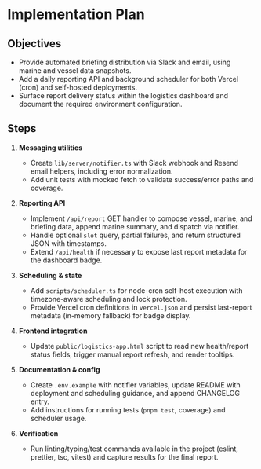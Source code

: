 # Implementation Plan

## Objectives
- Provide automated briefing distribution via Slack and email, using marine and vessel data snapshots.
- Add a daily reporting API and background scheduler for both Vercel (cron) and self-hosted deployments.
- Surface report delivery status within the logistics dashboard and document the required environment configuration.

## Steps
1. **Messaging utilities**
   - Create `lib/server/notifier.ts` with Slack webhook and Resend email helpers, including error normalization.
   - Add unit tests with mocked fetch to validate success/error paths and coverage.

2. **Reporting API**
   - Implement `/api/report` GET handler to compose vessel, marine, and briefing data, append marine summary, and dispatch via notifier.
   - Handle optional `slot` query, partial failures, and return structured JSON with timestamps.
   - Extend `/api/health` if necessary to expose last report metadata for the dashboard badge.

3. **Scheduling & state**
   - Add `scripts/scheduler.ts` for node-cron self-host execution with timezone-aware scheduling and lock protection.
   - Provide Vercel cron definitions in `vercel.json` and persist last-report metadata (in-memory fallback) for badge display.

4. **Frontend integration**
   - Update `public/logistics-app.html` script to read new health/report status fields, trigger manual report refresh, and render tooltips.

5. **Documentation & config**
   - Create `.env.example` with notifier variables, update README with deployment and scheduling guidance, and append CHANGELOG entry.
   - Add instructions for running tests (`pnpm test`, coverage) and scheduler usage.

6. **Verification**
   - Run linting/typing/test commands available in the project (eslint, prettier, tsc, vitest) and capture results for the final report.

